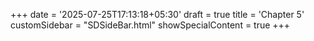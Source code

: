 +++
date = '2025-07-25T17:13:18+05:30'
draft = true
title = 'Chapter 5'
customSidebar = "SDSideBar.html"
showSpecialContent = true
+++
